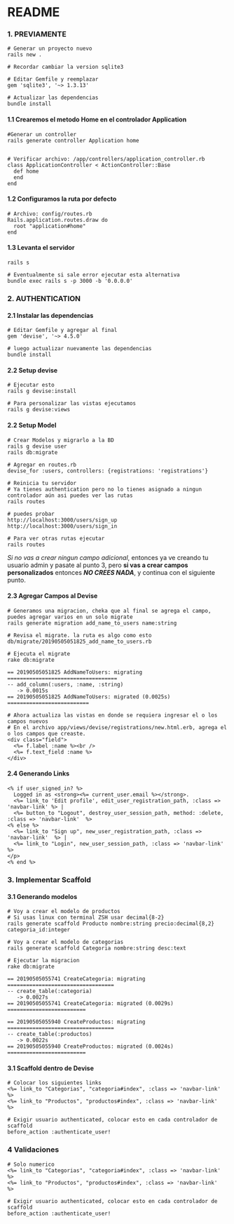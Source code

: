 # README

### 1. PREVIAMENTE

    # Generar un proyecto nuevo
    rails new .

    # Recordar cambiar la version sqlite3
    
    # Editar Gemfile y reemplazar
    gem 'sqlite3', '~> 1.3.13'
    
    # Actualizar las dependencias
    bundle install
    
#### 1.1 Crearemos el metodo Home en el controlador Application

    #Generar un controller
    rails generate controller Application home
    
    
    # Verificar archivo: /app/controllers/application_controller.rb
    class ApplicationController < ActionController::Base
      def home
      end
    end

#### 1.2 Configuramos la ruta por defecto
    # Archivo: config/routes.rb
    Rails.application.routes.draw do
      root "application#home"
    end
    
#### 1.3 Levanta el servidor

    rails s
    
    # Eventualmente si sale error ejecutar esta alternativa
    bundle exec rails s -p 3000 -b '0.0.0.0'


### 2. AUTHENTICATION
#### 2.1 Instalar las dependencias

    # Editar Gemfile y agregar al final
    gem 'devise', '~> 4.5.0'
    
    # luego actualizar nuevamente las dependencias
    bundle install
    
#### 2.2 Setup devise

    # Ejecutar esto
    rails g devise:install
    
    # Para personalizar las vistas ejecutamos
    rails g devise:views

#### 2.2 Setup Model
    
    # Crear Modelos y migrarlo a la BD
    rails g devise user
    rails db:migrate
    
    # Agregar en routes.rb
    devise_for :users, controllers: {registrations: 'registrations'}
    
    # Reinicia tu servidor
    # Ya tienes authentication pero no lo tienes asignado a ningun controlador aún asi puedes ver las rutas
    rails routes
    
    # puedes probar
    http://localhost:3000/users/sign_up
    http://localhost:3000/users/sign_in
    
    # Para ver otras rutas ejecutar
    rails routes
    
*Si no vas a crear ningun campo adicional*, entonces ya ve creando tu usuario admin y pasate al punto 3, pero **si vas a crear campos personalizados** entonces ***NO CREES NADA***, y continua con el siguiente punto.

#### 2.3 Agregar Campos al Devise
    
    # Generamos una migracion, cheka que al final se agrega el campo, puedes agregar varios en un solo migrate
    rails generate migration add_name_to_users name:string
    
    # Revisa el migrate. la ruta es algo como esto
    db/migrate/20190505051825_add_name_to_users.rb
    
    # Ejecuta el migrate
    rake db:migrate
    
    == 20190505051825 AddNameToUsers: migrating ===================================
    -- add_column(:users, :name, :string)
       -> 0.0015s
    == 20190505051825 AddNameToUsers: migrated (0.0025s) ==========================
    
    # Ahora actualiza las vistas en donde se requiera ingresar el o los campos nuevos
    # En el archivo app/views/devise/registrations/new.html.erb, agrega el o los campos que creaste.
    <div class="field">
      <%= f.label :name %><br />
      <%= f.text_field :name %>
    </div>      
    
#### 2.4 Generando Links

    <% if user_signed_in? %>
      Logged in as <strong><%= current_user.email %></strong>.
      <%= link_to 'Edit profile', edit_user_registration_path, :class => 'navbar-link' %> |
      <%= button_to "Logout", destroy_user_session_path, method: :delete, :class => 'navbar-link'  %>
    <% else %>
      <%= link_to "Sign up", new_user_registration_path, :class => 'navbar-link'  %> |
      <%= link_to "Login", new_user_session_path, :class => 'navbar-link'  %>
    </p>
    <% end %>
    
### 3. Implementar Scaffold
#### 3.1 Generando modelos

    # Voy a crear el modelo de productos
    # Si usas linux con terminal ZSH usar decimal{8-2}
    rails generate scaffold Producto nombre:string precio:decimal{8,2} categoria_id:integer
    
    # Voy a crear el modelo de categorias
    rails generate scaffold Categoria nombre:string desc:text
    
    # Ejecutar la migracion
    rake db:migrate
    
    == 20190505055741 CreateCategoria: migrating ==================================
    -- create_table(:categoria)
       -> 0.0027s
    == 20190505055741 CreateCategoria: migrated (0.0029s) =========================

    == 20190505055940 CreateProductos: migrating ==================================
    -- create_table(:productos)
       -> 0.0022s
    == 20190505055940 CreateProductos: migrated (0.0024s) =========================
    
#### 3.1 Scaffold dentro de Devise
    
    # Colocar los siguientes links
    <%= link_to "Categorias", "categoria#index", :class => 'navbar-link'  %>
    <%= link_to "Productos", "productos#index", :class => 'navbar-link'  %>
    
    # Exigir usuario authenticated, colocar esto en cada controlador de scaffold
    before_action :authenticate_user!
    
### 4 Validaciones

    # Solo numerico
    <%= link_to "Categorias", "categoria#index", :class => 'navbar-link'  %>
    <%= link_to "Productos", "productos#index", :class => 'navbar-link'  %>
    
    # Exigir usuario authenticated, colocar esto en cada controlador de scaffold
    before_action :authenticate_user!
